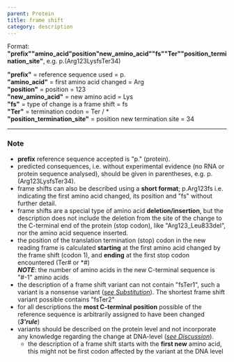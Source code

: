 ```yaml
---
parent: Protein
title: frame shift
category: description
---
```


Format:   **"prefix""amino_acid"position"new_amino_acid""fs""Ter""position_termination_site"**,  e.g. p.(Arg123LysfsTer34)

**"prefix"**  =  reference sequence used  =  p.<br>
**"amino_acid"**  =  first amino acid changed  =  Arg<br>
**"position"**  =  position  =  123<br>
**"new_amino_acid"**  =  new amino acid  =  Lys<br>
**"fs"**  =  type of change is a frame shift  =  fs<br>
**"Ter"**  =  termination codon  =  Ter / \*<br>
**"position_termination_site"**  =  position new termination site  =  34

---

### Note

*	**prefix** reference sequence accepted is "p." (protein).
*	predicted consequences, i.e. without experimental evidence (no RNA or protein sequence analysed), should be given in parentheses, e.g. p.(Arg123LysfsTer34).
*	frame shifts can also be described using a **short format**; p.Arg123fs i.e. indicating the first amino acid changed, its position and "fs" without further detail.
*	frame shifts are a special type of amino acid **deletion/insertion**, but the description does not include the deletion from the site of the change to the C-terminal end of the protein (stop codon), like "Arg123\_Leu833del", nor the amino acid sequence inserted.
*	the position of the translation termination (stop) codon in the new reading frame is calculated **starting** at the first amino acid changed by the frame shift (codon 1), and **ending** at the first stop codon encountered (Ter# or \*#)<br>
_**NOTE**_: the number of amino acids in the new C-terminal sequence is "#-1" amino acids<br>
*	the description of a frame shift variant can not contain "fsTer1", such a variant is a nonsense variant ([_see Substitution_](/recommendations/protein/variant/substitution/)). The shortest frame shift variant possible contains "fsTer2"
*	for all descriptions the **most C-terminal position** possible of the reference sequence is arbitrarily assigned to have been changed (_**3'rule**_)
*	variants should be described on the protein level and not incorporate any knowledge regarding the change at DNA-level ([_see Discussion_](/recommendations/protein/variant/frameshift/#protonly)).
	*	the description of a frame shift starts with the **first new** amino acid, this might not be first codon affected by the variant at the DNA level
